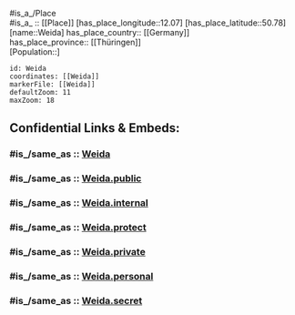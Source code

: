 ﻿---
confidential: public
isDeleted: false
location:
- 50.78
- 12.07
mapmarker: city
mapzoom:
- 7
- 12
SpocWebEntityId: 35489
tags:
- geo/City
type: City
---

#is_a_/Place  
#is_a_ :: [[Place]] 
[has_place_longitude::12.07] 
[has_place_latitude::50.78] 
[name::Weida] 
has_place_country:: [[Germany]]  
has_place_province:: [[Thüringen]]  
[Population::] 



```leaflet
id: Weida
coordinates: [[Weida]] 
markerFile: [[Weida]] 
defaultZoom: 11 
maxZoom: 18
```


## Confidential Links & Embeds: 

### #is_/same_as :: [Weida](/_Standards/Earth/Continent/Europe/Europe~Central/Germany/Germany~East/Thüringen/counties~TH/Greiz/cities~Greiz/Weida.md) 

### #is_/same_as :: [Weida.public](/_public/Earth/Continent/Europe/Europe~Central/Germany/Germany~East/Thüringen/counties~TH/Greiz/cities~Greiz/Weida.public.md) 

### #is_/same_as :: [Weida.internal](/_internal/Earth/Continent/Europe/Europe~Central/Germany/Germany~East/Thüringen/counties~TH/Greiz/cities~Greiz/Weida.internal.md) 

### #is_/same_as :: [Weida.protect](/_protect/Earth/Continent/Europe/Europe~Central/Germany/Germany~East/Thüringen/counties~TH/Greiz/cities~Greiz/Weida.protect.md) 

### #is_/same_as :: [Weida.private](/_private/Earth/Continent/Europe/Europe~Central/Germany/Germany~East/Thüringen/counties~TH/Greiz/cities~Greiz/Weida.private.md) 

### #is_/same_as :: [Weida.personal](/_personal/Earth/Continent/Europe/Europe~Central/Germany/Germany~East/Thüringen/counties~TH/Greiz/cities~Greiz/Weida.personal.md) 

### #is_/same_as :: [Weida.secret](/_secret/Earth/Continent/Europe/Europe~Central/Germany/Germany~East/Thüringen/counties~TH/Greiz/cities~Greiz/Weida.secret.md)

